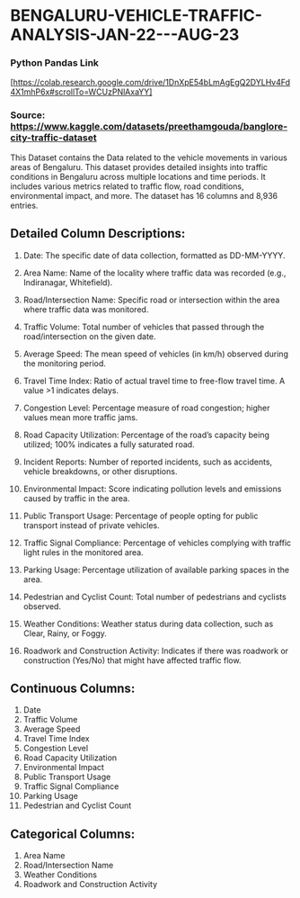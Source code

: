 # BENGALURU-VEHICLE-TRAFFIC-ANALYSIS-JAN-22---AUG-23

### Python Pandas Link
[https://colab.research.google.com/drive/1DnXpE54bLmAgEgQ2DYLHv4Fd4X1mhP6x#scrollTo=WCUzPNlAxaYY]

### Source: https://www.kaggle.com/datasets/preethamgouda/banglore-city-traffic-dataset


This Dataset contains the Data related to the vehicle movements in various areas of Bengaluru.
This dataset provides detailed insights into traffic conditions in Bengaluru across multiple locations and time periods.
It includes various metrics related to traffic flow, road conditions, environmental impact, and more.
The dataset has 16 columns and 8,936 entries.


## Detailed Column Descriptions:

1. Date:
The specific date of data collection, formatted as DD-MM-YYYY.

2. Area Name:
Name of the locality where traffic data was recorded (e.g., Indiranagar, Whitefield).

3. Road/Intersection Name:
Specific road or intersection within the area where traffic data was monitored.

4. Traffic Volume:
Total number of vehicles that passed through the road/intersection on the given date.

5. Average Speed:
The mean speed of vehicles (in km/h) observed during the monitoring period.

6. Travel Time Index:
Ratio of actual travel time to free-flow travel time. A value >1 indicates delays.

7. Congestion Level:
Percentage measure of road congestion; higher values mean more traffic jams.

8. Road Capacity Utilization:
Percentage of the road’s capacity being utilized; 100% indicates a fully saturated road.

9. Incident Reports:
Number of reported incidents, such as accidents, vehicle breakdowns, or other disruptions.

10. Environmental Impact:
Score indicating pollution levels and emissions caused by traffic in the area.

11. Public Transport Usage:
Percentage of people opting for public transport instead of private vehicles.

12. Traffic Signal Compliance:
Percentage of vehicles complying with traffic light rules in the monitored area.

13. Parking Usage:
Percentage utilization of available parking spaces in the area.

14. Pedestrian and Cyclist Count:
Total number of pedestrians and cyclists observed.

15. Weather Conditions:
Weather status during data collection, such as Clear, Rainy, or Foggy.

16. Roadwork and Construction Activity:
Indicates if there was roadwork or construction (Yes/No) that might have affected traffic flow.


## Continuous Columns:

1. Date
2. Traffic Volume
3. Average Speed
4. Travel Time Index
5. Congestion Level
6. Road Capacity Utilization
7. Environmental Impact
8. Public Transport Usage
9. Traffic Signal Compliance
10. Parking Usage
11. Pedestrian and Cyclist Count


## Categorical Columns:

1. Area Name
2. Road/Intersection Name
3. Weather Conditions
4. Roadwork and Construction Activity
